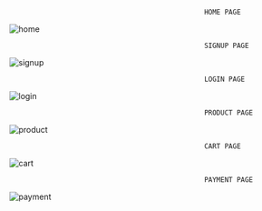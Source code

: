                                                     HOME PAGE

![home](https://github.com/anonymous10062002/Royale_market/assets/107382742/7c70cdf5-9c41-4e97-b1ba-a9f56e0a30ad)

                                                    SIGNUP PAGE

![signup](https://github.com/anonymous10062002/Royale_market/assets/107382742/4228cb26-41e4-4102-b53d-3da47db47ff7)

                                                    LOGIN PAGE

![login](https://github.com/anonymous10062002/Royale_market/assets/107382742/5bd6ea4d-d20b-4941-898e-c1604c8a1109)

                                                    PRODUCT PAGE

![product](https://github.com/anonymous10062002/Royale_market/assets/107382742/c2ef59b2-6667-4744-9b6f-126d7e7dc46f)

                                                    CART PAGE

![cart](https://github.com/anonymous10062002/Royale_market/assets/107382742/c544be53-beee-4d12-950f-019c4c6a864d)

                                                    PAYMENT PAGE

![payment](https://github.com/anonymous10062002/Royale_market/assets/107382742/254e9521-4dc9-460d-a623-e9c8ef1a4582)
